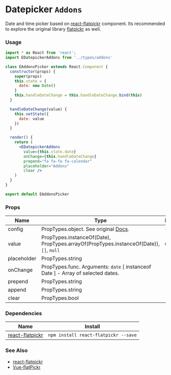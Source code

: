 # Datepicker `Addons`

Date and time picker based on [react-flatpickr](https://github.com/coderhaoxin/react-flatpickr) component. Its recommended to explore the original library [flatpickr](https://github.com/chmln/flatpickr) as well.

<!-- STORY -->

### Usage
```jsx
import * as React from 'react';
import EDatepickerAddons from '../types/addons'

class EAddonsPicker extends React.Component {
  constructor(props) {
    super(props)
    this.state = {
      date: new Date()
    }
    this.handleDateChange = this.handleDateChange.bind(this)
  }

  handleDateChange(value) {
    this.setState({
      date: value
    })
  }

  render() {
    return (
      <EDatepickerAddons
        value={this.state.date}
        onChange={this.handleDateChange}
        prepend="fa fa-fw fa-calendar"
        placeholder="Addons"
        clear />
    )
  }
}

export default EAddonsPicker
```

### Props

| Name        | Type                                                                                    | Default |
|-------------|-----------------------------------------------------------------------------------------|---------|
| config      | PropTypes.object. See original [Docs](https://chmln.github.io/flatpickr/options/).      | `{}`    |
| value       | PropTypes.instanceOf(Date), PropTypes.arrayOf(PropTypes.instanceOf(Date)), `[]`, `null` | `null`  |
| placeholder | PropTypes.string                                                                        | -       |
| onChange    | PropTypes.func. Arguments: `date` [ instanceof Date ] - Array of selected dates.        | -       |
| prepend     | PropTypes.string                                                                        | -       |
| append      | PropTypes.string                                                                        | -       |
| clear       | PropTypes.bool                                                                          | -       |


### Dependencies

| Name        | Install    |
|-------------|---------|
| [react-flatpickr](https://github.com/coderhaoxin/react-flatpickr) | `npm install react-flatpickr --save` |

### See Also
- [react-flatpickr](https://github.com/coderhaoxin/react-flatpickr)
- [Vue-flatPickr](https://github.com/ankurk91/vue-flatpickr-component)
